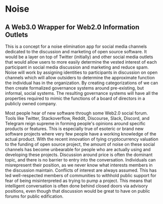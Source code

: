 # Noise
## A Web3.0 Wrapper for Web2.0 Information Outlets 

This is a concept for a noise elimination app for social media channels dedicated to the discussion and marketing of open source software. It would be a layer on top of Twitter (initially) and other social media outlets that would allow users to more easily determine the vested interest of each participant in social media discussion and marketing and reduce spam. Noise will work by assigning identities to participants in discussion on open channels which will allow outsiders to determine the approximate function the individual has in the organization. By creating categorizations of we can then create formalized governance systems around pre-existing, but informal, social systems. The resulting governance systems will have all the properties required to mimic the functions of a board of directors in a publicly owned company. 

Most people hear of new software through some Web2.0 social forum. Tools like Twitter, Stackoverflow, Reddit, Discourse, Slack, Discord, and Telegram reign supreme in forming people's opinions around specific products or features. This is especially true of esoteric or brand new software projects where very few people have a working knowledge of the actual product. With the recent innovation of tying cryptocurrency valuation to the funding of open source project, the amount of noise on these social channels has become unbearable for people who are actually using and developing these projects. Discussion around price is often the dominant topic, and there is no barrier to entry into the conversation. Individuals can misrepresent their position, as we never know what interests members in the discussion maintain. Conflicts of interest are always assumed. This has led well-respected members of communities to withhold public support for fear of being misinterpreted as trying to pump a project. This means that intelligent conversation is often done behind closed doors via advisory positions, even though that discussion would be great to have on public forums for public edification.

